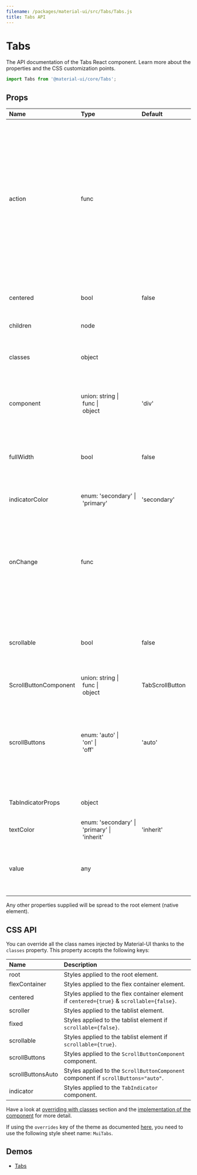 ```yaml
---
filename: /packages/material-ui/src/Tabs/Tabs.js
title: Tabs API
---
```


<!--- This documentation is automatically generated, do not try to edit it. -->

# Tabs

<p class="description">The API documentation of the Tabs React component. Learn more about the properties and the CSS customization points.</p>

```js
import Tabs from '@material-ui/core/Tabs';
```



## Props

| Name | Type | Default | Description |
|:-----|:-----|:--------|:------------|
| <span class="prop-name">action</span> | <span class="prop-type">func |   | Callback fired when the component mounts. This is useful when you want to trigger an action programmatically. It currently only supports `updateIndicator()` action.<br><br>**Signature:**<br>`function(actions: object) => void`<br>*actions:* This object contains all possible actions that can be triggered programmatically. |
| <span class="prop-name">centered</span> | <span class="prop-type">bool | <span class="prop-default">false</span> | If `true`, the tabs will be centered. This property is intended for large views. |
| <span class="prop-name">children</span> | <span class="prop-type">node |   | The content of the component. |
| <span class="prop-name">classes</span> | <span class="prop-type">object |   | Override or extend the styles applied to the component. See [CSS API](#css-api) below for more details. |
| <span class="prop-name">component</span> | <span class="prop-type">union:&nbsp;string&nbsp;&#124;<br>&nbsp;func&nbsp;&#124;<br>&nbsp;object<br> | <span class="prop-default">'div'</span> | The component used for the root node. Either a string to use a DOM element or a component. |
| <span class="prop-name">fullWidth</span> | <span class="prop-type">bool | <span class="prop-default">false</span> | If `true`, the tabs will grow to use all the available space. This property is intended for small views, like on mobile. |
| <span class="prop-name">indicatorColor</span> | <span class="prop-type">enum:&nbsp;'secondary'&nbsp;&#124;<br>&nbsp;'primary'<br> | <span class="prop-default">'secondary'</span> | Determines the color of the indicator. |
| <span class="prop-name">onChange</span> | <span class="prop-type">func |   | Callback fired when the value changes.<br><br>**Signature:**<br>`function(event: object, value: number) => void`<br>*event:* The event source of the callback<br>*value:* We default to the index of the child |
| <span class="prop-name">scrollable</span> | <span class="prop-type">bool | <span class="prop-default">false</span> | True invokes scrolling properties and allow for horizontally scrolling (or swiping) the tab bar. |
| <span class="prop-name">ScrollButtonComponent</span> | <span class="prop-type">union:&nbsp;string&nbsp;&#124;<br>&nbsp;func&nbsp;&#124;<br>&nbsp;object<br> | <span class="prop-default">TabScrollButton</span> | The component used to render the scroll buttons. |
| <span class="prop-name">scrollButtons</span> | <span class="prop-type">enum:&nbsp;'auto'&nbsp;&#124;<br>&nbsp;'on'&nbsp;&#124;<br>&nbsp;'off'<br> | <span class="prop-default">'auto'</span> | Determine behavior of scroll buttons when tabs are set to scroll `auto` will only present them on medium and larger viewports `on` will always present them `off` will never present them |
| <span class="prop-name">TabIndicatorProps</span> | <span class="prop-type">object |   | Properties applied to the `TabIndicator` element. |
| <span class="prop-name">textColor</span> | <span class="prop-type">enum:&nbsp;'secondary'&nbsp;&#124;<br>&nbsp;'primary'&nbsp;&#124;<br>&nbsp;'inherit'<br> | <span class="prop-default">'inherit'</span> | Determines the color of the `Tab`. |
| <span class="prop-name">value</span> | <span class="prop-type">any |   | The value of the currently selected `Tab`. If you don't want any selected `Tab`, you can set this property to `false`. |

Any other properties supplied will be spread to the root element (native element).

## CSS API

You can override all the class names injected by Material-UI thanks to the `classes` property.
This property accepts the following keys:


| Name | Description |
|:-----|:------------|
| <span class="prop-name">root</span> | Styles applied to the root element.
| <span class="prop-name">flexContainer</span> | Styles applied to the flex container element.
| <span class="prop-name">centered</span> | Styles applied to the flex container element if `centered={true}` & `scrollable={false}`.
| <span class="prop-name">scroller</span> | Styles applied to the tablist element.
| <span class="prop-name">fixed</span> | Styles applied to the tablist element if `scrollable={false}`.
| <span class="prop-name">scrollable</span> | Styles applied to the tablist element if `scrollable={true}`.
| <span class="prop-name">scrollButtons</span> | Styles applied to the `ScrollButtonComponent` component.
| <span class="prop-name">scrollButtonsAuto</span> | Styles applied to the `ScrollButtonComponent` component if `scrollButtons="auto"`.
| <span class="prop-name">indicator</span> | Styles applied to the `TabIndicator` component.

Have a look at [overriding with classes](/customization/overrides/#overriding-with-classes) section
and the [implementation of the component](https://github.com/mui-org/material-ui/tree/master/packages/material-ui/src/Tabs/Tabs.js)
for more detail.

If using the `overrides` key of the theme as documented
[here](/customization/themes#customizing-all-instances-of-a-component-type),
you need to use the following style sheet name: `MuiTabs`.

## Demos

- [Tabs](/demos/tabs/)

